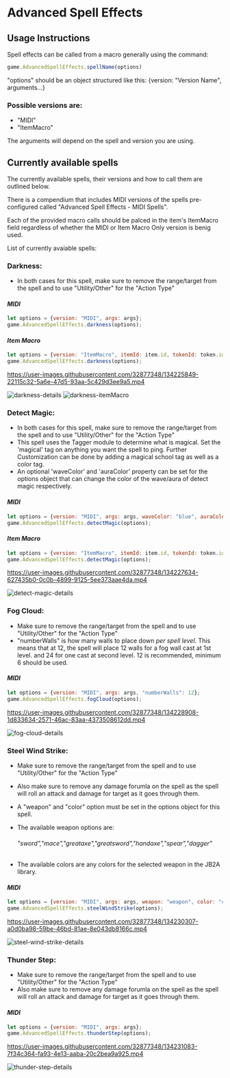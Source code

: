 # Advanced Spell Effects

## Usage Instructions
Spell effects can be called from a macro generally using the command: 
```javascript 
game.AdvancedSpellEffects.spellName(options)
```
"options" should be an object structured like this: 
{version: "Version Name", arguments...}
### Possible versions are: 
* "MIDI" 
* "ItemMacro"

The arguments will depend on the spell and version you are using.

## Currently available spells
The currently available spells, their versions and how to call them are outlined below. 

There is a compendium that includes MIDI versions of the spells pre-configured called "Advanced Spell Effects - MIDI Spells".

Each of the provided macro calls should be palced in the item's ItemMacro field regardless of whether the MIDI or Item Macro Only version is benig used.

List of currently avaiable spells: 

### Darkness:
- In both cases for this spell, make sure to remove the range/target from the spell and to use "Utility/Other" for the "Action Type"
#### *MIDI*
```javascript
let options = {version: "MIDI", args: args};
game.AdvancedSpellEffects.darkness(options);
```
#### *Item Macro*
```javascript
let options = {version: "ItemMacro", itemId: item.id, tokenId: token.id};
game.AdvancedSpellEffects.darkness(options);
```
https://user-images.githubusercontent.com/32877348/134225849-22115c32-5a6e-47d5-93aa-5c429d3ee9a5.mp4

![darkness-details](https://user-images.githubusercontent.com/32877348/134226695-8f090d75-1faa-414a-a834-04e98d631dd6.png)
![darkness-itemMacro](https://user-images.githubusercontent.com/32877348/134226711-e3e9606b-b14f-403a-9036-6b0a0d3cc517.png)

### Detect Magic:
- In both cases for this spell, make sure to remove the range/target from the spell and to use "Utility/Other" for the "Action Type"
- This spell uses the Tagger module to determine what is magical. Set the 'magical' tag on anything you want the spell to ping. Further Customization can be done by adding a magical school tag as well as a color tag.
- An optional 'waveColor' and 'auraColor' property can be set for the options object that can change the color of the wave/aura of detect magic respectively.
#### *MIDI*
```javascript
let options = {version: "MIDI", args: args, waveColor: "blue", auraColor: "blue"};
game.AdvancedSpellEffects.detectMagic(options);
```
#### *Item Macro*
```javascript
let options = {version: "ItemMacro", itemId: item.id, tokenId: token.id, waveColor: "blue", auraColor: "blue"};
game.AdvancedSpellEffects.detectMagic(options);
```
https://user-images.githubusercontent.com/32877348/134227634-627435b0-0c0b-4899-9125-5ee373aae4da.mp4

![detect-magic-details](https://user-images.githubusercontent.com/32877348/134227648-c938a968-a0b4-4ce8-8cd1-95fd969af611.png)
### Fog Cloud:
- Make sure to remove the range/target from the spell and to use "Utility/Other" for the "Action Type"
- "numberWalls" is how many walls to place down *per spell level*. This means that at 12, the spell will place 12 walls for a fog wall cast at 1st level. and 24 for one cast at second level. 12 is recommended, minimum 6 should be used.
#### *MIDI*
```javascript
let options = {version: "MIDI", args: args, "numberWalls": 12};
game.AdvancedSpellEffects.fogCloud(options);
```
https://user-images.githubusercontent.com/32877348/134228908-1d833634-2571-46ac-83aa-4373508612dd.mp4

![fog-cloud-details](https://user-images.githubusercontent.com/32877348/134228918-cdc65437-b654-4ee6-9dde-7644b8d97924.png)

### Steel Wind Strike:
- Make sure to remove the range/target from the spell and to use "Utility/Other" for the "Action Type" 
- Also make sure to remove any damage forumla on the spell as the spell will roll an attack and damage for target as it goes through them. 

- A "weapon" and "color" option must be set in the options object for this spell. 
- The available weapon options are: 
    ######  "sword","mace","greataxe","greatsword","handaxe","spear","dagger"
- The available colors are any colors for the selected weapon in the JB2A library.
#### *MIDI*
```javascript
let options = {version: "MIDI", args: args, weapon: "weapon", color: "color"};
game.AdvancedSpellEffects.steelWindStrike(options);
```
https://user-images.githubusercontent.com/32877348/134230307-a0d0ba98-59be-46bd-81ae-8e043db8166c.mp4

![steel-wind-strike-details](https://user-images.githubusercontent.com/32877348/134229571-76f42ab0-3da6-4617-8231-de030d096b43.png)


### Thunder Step:
- Make sure to remove the range/target from the spell and to use "Utility/Other" for the "Action Type" 
- Also make sure to remove any damage forumla on the spell as the spell will roll an attack and damage for target as it goes through them. 
#### *MIDI*
```javascript
let options = {version: "MIDI", args: args};
game.AdvancedSpellEffects.thunderStep(options);
```
https://user-images.githubusercontent.com/32877348/134231083-7f34c364-fa93-4e13-aaba-20c2bea9a925.mp4

![thunder-step-details](https://user-images.githubusercontent.com/32877348/134231109-02af38d6-9149-494c-8a29-3b4271a089c0.png)
